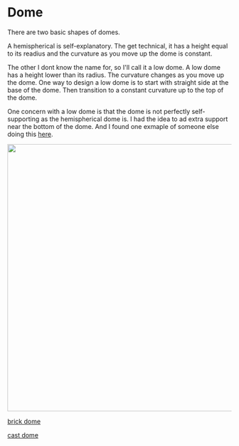 
# Dome

There are two basic shapes of domes.

A hemispherical is self-explanatory.
The get technical, it has a height equal to its readius and the curvature as you move up the dome is constant.

The other I dont know the name for, so I'll call it a low dome.
A low dome has a height lower than its radius.
The curvature changes as you move up the dome.
One way to design a low dome is to start with straight side at the base of the dome.
Then transition to a constant curvature up to the top of the dome.

One concern with a low dome is that the dome is not perfectly self-supporting as the hemispherical dome is.
I had the idea to ad extra support near the bottom of the dome.
And I found one exmaple of someone else doing this [here](https://aleksandr-ta.livejournal.com/?skip=10).

<img src="https://s3-us-west-2.amazonaws.com/19f075ca4a482833.media/wood_oven/31736_900.jpg" width=600>


[brick dome](dome_brick.md)

[cast dome](dome_cast.md)

